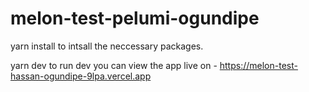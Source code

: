 
# melon-test-pelumi-ogundipe

yarn install to intsall the neccessary packages.

yarn dev to run dev
you can view the app live on - https://melon-test-hassan-ogundipe-9lpa.vercel.app
